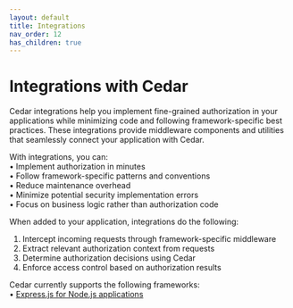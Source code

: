 ```yaml
---
layout: default
title: Integrations
nav_order: 12
has_children: true
---
```


# Integrations with Cedar

Cedar integrations help you implement fine-grained authorization in your applications while minimizing code and following framework-specific best practices. These integrations provide middleware components and 
utilities that seamlessly connect your application with Cedar.

With integrations, you can:  
• Implement authorization in minutes  
• Follow framework-specific patterns and conventions  
• Reduce maintenance overhead  
• Minimize potential security implementation errors  
• Focus on business logic rather than authorization code  

When added to your application, integrations do the following:
1. Intercept incoming requests through framework-specific middleware
2. Extract relevant authorization context from requests
3. Determine authorization decisions using Cedar
4. Enforce access control based on authorization results

Cedar currently supports the following frameworks:  
• [Express.js for Node.js applications](auth/integration-express)
